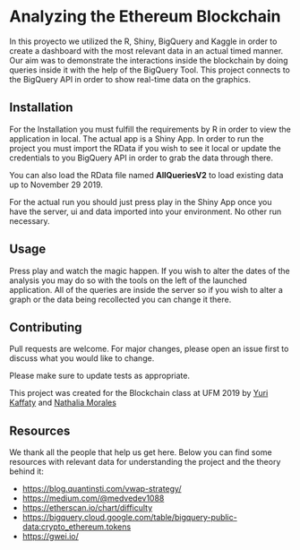 # Analyzing the Ethereum Blockchain 

In this proyecto we utilized the R, Shiny, BigQuery and Kaggle in order to create a dashboard with the most relevant data in an actual timed manner. Our aim was to demonstrate the interactions inside the blockchain by doing queries inside it with the help of the BigQuery Tool. This project connects to the BigQuery API in order to show real-time data on the graphics.

## Installation

For the Installation you must fulfill the requirements by R in order to view the application in local. The actual app is a Shiny App. In order to run the project you must import the RData if you wish to see it local or update the credentials to you BigQuery API in order to grab the data through there. 

You can also load the RData file named **AllQueriesV2** to load existing data up to November 29 2019. 

For the actual run you should just press play in the Shiny App once you have the server, ui and data imported into your environment. No other run necessary.

## Usage

Press play and watch the magic happen. If you wish to alter the dates of the analysis you may do so with the tools on the left of the launched application. All of the queries are inside the server so if you wish to alter a graph or the data being recollected you can change it there.

## Contributing

Pull requests are welcome. For major changes, please open an issue first to discuss what you would like to change.

Please make sure to update tests as appropriate.

This project was created for the Blockchain class at UFM 2019 by [Yuri Kaffaty](https://github.com/yakaffaty) and [Nathalia Morales](https://github.com/nathsmo)

## Resources

We thank all the people that help us get here. Below you can find some resources with relevant data for understanding the project and the theory behind it:

* https://blog.quantinsti.com/vwap-strategy/
* https://medium.com/@medvedev1088
* https://etherscan.io/chart/difficulty
* https://bigquery.cloud.google.com/table/bigquery-public-data:crypto_ethereum.tokens
* https://gwei.io/


